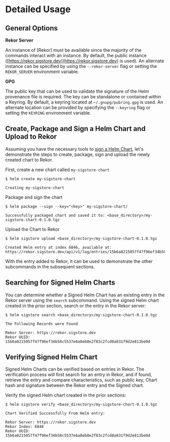 # Detailed Usage

## General Options

**Rekor Server** 

An instance of [Rekor] must be available since the majority of the commands interact with an instance. By default, the public instance ([https://rekor.sigstore.dev](https://rekor.sigstore.dev) is used). An alternate instance can be specified by using the `--rekor-server` flag or setting the `REKOR_SERVER` environment variable.

**GPG**

The public key that can be used to validate the signature of the Helm provenance file is required. The key can be standalone or contained within a Keyring. By default, a keyring located at `~/.gnupg/pubring.gpg` is used. An alternate location can be provided by specifying the `--keyring` flag or setting the `KEYRING` environment variable.

## Create, Package and Sign a Helm Chart and Upload to Rekor

Assuming you have the necessary tools to [sign a Helm Chart](https://helm.sh/docs/topics/provenance/), let's demonstrate the steps to create, package, sign and upload the newly created chart to Rekor.

First, create a new chart called `my-sigstore-chart`

```shell
$ helm create my-sigstore-chart

Creating my-sigstore-chart
```

Package and sign the chart

```shell
$ helm package --sign --key="<key>" my-sigstore-chart/

Successfully packaged chart and saved it to: <base_directory>/my-sigstore-chart-0.1.0.tgz
```

Upload the Chart to Rekor

```shell
$ helm sigstore upload <base_directory>/my-sigstore-chart-0.1.0.tgz

Created Helm entry at index 6846, available at: https://rekor.sigstore.dev/api/v1/log/entries/15b6a8215057f47f96ef34b58c5537e6a8eb8e2f83c2fcd8a831f9d2e813be0d
```

With the entry added to Rekor, it can be used to demonstrate the other subcommands in the subsequent sections.

## Searching for Signed Helm Charts

You can determine whether a Signed Helm Chart has an existing entry in the Rekor server using the `search` subcommand. Using the signed Helm chart created in the prior section, search or the entry in the Rekor server:

```shell
$ helm sigstore search <base_directory>/my-sigstore-chart-0.1.0.tgz

The Following Records were Found

Rekor Server: https://rekor.sigstore.dev
Rekor UUID: 15b6a8215057f47f96ef34b58c5537e6a8eb8e2f83c2fcd8a831f9d2e813be0d
```

## Verifying Signed Helm Chart

Signed Helm Charts can be verified based on entries in Rekor. The verification process will first search for an entry in Rekor, and if found, retrieve the entry and compare characteristics, such as public key, Chart hash and signature between the Rekor entry and the Signed chart.

Verify the signed Helm chart created in the prior sections:

```shell
$ helm sigstore verify <base_directory>/my-sigstore-chart-0.1.0.tgz

Chart Verified Successfully From Helm entry:

Rekor Server: https://rekor.sigstore.dev
Rekor Index: 6846
Rekor UUID: 15b6a8215057f47f96ef34b58c5537e6a8eb8e2f83c2fcd8a831f9d2e813be0d
```
